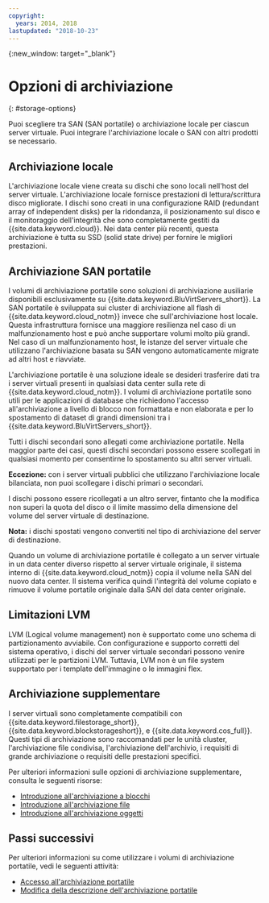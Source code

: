 ```yaml
---
copyright:
  years: 2014, 2018
lastupdated: "2018-10-23"
---
```


{:new_window: target="_blank"}

# Opzioni di archiviazione
{: #storage-options}

Puoi scegliere tra SAN (SAN portatile) o archiviazione locale per ciascun server virtuale. Puoi integrare l'archiviazione locale o SAN con altri prodotti se necessario.

## Archiviazione locale

L'archiviazione locale viene creata su dischi che sono locali nell'host del server virtuale. L'archiviazione locale fornisce prestazioni di lettura/scrittura disco migliorate. I dischi sono creati in una configurazione RAID (redundant array of independent disks) per la ridondanza, il posizionamento sul disco e il monitoraggio dell'integrità che sono completamente gestiti da {{site.data.keyword.cloud}}. Nei data center più recenti, questa archiviazione è tutta su SSD (solid state drive) per fornire le migliori prestazioni.

## Archiviazione SAN portatile

I volumi di archiviazione portatile sono soluzioni di archiviazione ausiliarie disponibili esclusivamente su {{site.data.keyword.BluVirtServers_short}}.  La SAN portatile è sviluppata sui cluster di archiviazione all flash di {{site.data.keyword.cloud_notm}} invece che sull'archiviazione host locale. Questa infrastruttura fornisce una maggiore resilienza nel caso di un malfunzionamento host e può anche supportare volumi molto più grandi. Nel caso di un malfunzionamento host, le istanze del server virtuale che utilizzano l'archiviazione basata su SAN vengono automaticamente migrate ad altri host e riavviate.

L'archiviazione portatile è una soluzione ideale se desideri trasferire dati tra i server virtuali presenti in qualsiasi data center sulla rete di {{site.data.keyword.cloud_notm}}. I volumi di archiviazione portatile sono utili per le applicazioni di database che richiedono l'accesso all'archiviazione a livello di blocco non formattata e non elaborata e per lo spostamento di dataset di grandi dimensioni tra i {{site.data.keyword.BluVirtServers_short}}.

Tutti i dischi secondari sono allegati come archiviazione portatile. Nella maggior parte dei casi, questi dischi secondari possono essere scollegati in qualsiasi momento per consentirne lo spostamento su altri server virtuali.

**Eccezione:** con i server virtuali pubblici che utilizzano l'archiviazione locale bilanciata, non puoi scollegare i dischi primari o secondari.

I dischi possono essere ricollegati a un altro server, fintanto che la modifica non superi la quota del disco o il limite massimo della dimensione del volume del server virtuale di destinazione.

**Nota:** i dischi spostati vengono convertiti nel tipo di archiviazione del server di destinazione.

Quando un volume di archiviazione portatile è collegato a un server virtuale in un data center diverso rispetto al server virtuale originale, il sistema interno di {{site.data.keyword.cloud_notm}} copia il volume nella SAN del nuovo data center. Il sistema verifica quindi l'integrità del volume copiato e rimuove il volume portatile originale dalla SAN del data center originale.

## Limitazioni LVM

LVM (Logical volume management) non è supportato come uno schema di partizionamento avviabile. Con configurazione e supporto corretti del sistema operativo, i dischi del server virtuale secondari possono venire utilizzati per le partizioni LVM. Tuttavia, LVM non è un file system supportato per i template dell'immagine o le immagini flex.

## Archiviazione supplementare

I server virtuali sono completamente compatibili con {{site.data.keyword.filestorage_short}}, {{site.data.keyword.blockstorageshort}}, e {{site.data.keyword.cos_full}}. Questi tipi di archiviazione sono raccomandati per le unità cluster, l'archiviazione file condivisa, l'archiviazione dell'archivio, i requisiti di grande archiviazione o requisiti delle prestazioni specifici.

Per ulteriori informazioni sulle opzioni di archiviazione supplementare, consulta le seguenti risorse:

* [Introduzione all'archiviazione a blocchi](/docs/infrastructure/BlockStorage?topic=BlockStorage-GettingStarted)
* [Introduzione all'archiviazione file](/docs/infrastructure/FileStorage?topic=FileStorage-GettingStarted)
* [Introduzione all'archiviazione oggetti](/docs/services/cloud-object-storage?topic=cloud-object-storage-about-ibm-cloud-object-storage#about-ibm-cloud-object-storage)

## Passi successivi
Per ulteriori informazioni su come utilizzare i volumi di archiviazione portatile, vedi le seguenti attività:
* [Accesso all'archiviazione portatile](/docs/vsi/storage?topic=virtual-servers-accessing-portable-storage)
* [Modifica della descrizione dell'archiviazione portatile](/docs/vsi/storage?topic=virtual-servers-editing-a-portable-storage-description)
